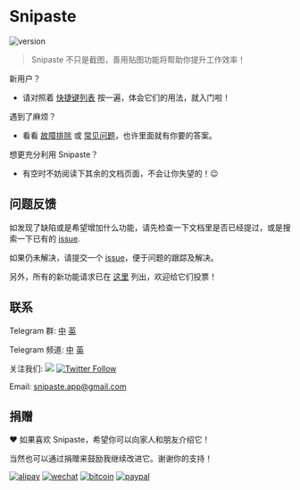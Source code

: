 # Snipaste

![version](https://img.shields.io/badge/v1.11.3-2017.01.27-42b983.svg)

> Snipaste 不只是截图，善用贴图功能将帮助你提升工作效率！

新用户？
- 请对照着 [快捷键列表](/zh-cn/built-in-hotkeys) 按一遍，体会它们的用法，就入门啦！

遇到了麻烦？
- 看看 [故障排除](/zh-cn/troubleshooting) 或 [常见问题](/faq)，也许里面就有你要的答案。

想更充分利用 Snipaste？
- 有空时不妨阅读下其余的文档页面，不会让你失望的！:wink:

## 问题反馈

如发现了缺陷或是希望增加什么功能，请先检查一下文档里是否已经提过，或是搜索一下已有的 <a href="https://github.com/liulex/Snipaste-Feedback/issues" targe="_blank">issue</a>.

如果仍未解决，请提交一个 <a href="https://github.com/liulex/Snipaste-Feedback/issues" targe="_blank">issue</a>，便于问题的跟踪及解决。

另外，所有的新功能请求已在 [这里](https://github.com/liulex/Snipaste-Feedback/issues/282) 列出，欢迎给它们投票！

## 联系

Telegram 群: [中](https://telegram.me/joinchat/BGyWwD9ZNqE3pLbhXc-VgQ) [英](https://telegram.me/joinchat/BGyWwEDqrqiwizDA6gt16g)

Telegram 频道: [中](https://telegram.me/snipaste) [英](https://telegram.me/snipaste_en) 

关注我们: [![](https://img.shields.io/badge/%E5%BE%AE%E5%8D%9A-@Snipaste-eb192d.svg)](https://weibo.com/snipaste)  [![Twitter Follow](https://img.shields.io/twitter/follow/snipaste.svg?style=social&label=Follow)](https://twitter.com/Snipaste)

Email: [snipaste.app@gmail.com](mailto:snipaste.app@gmail.com)

## 捐赠

:heart: 如果喜欢 Snipaste，希望你可以向家人和朋友介绍它！

当然也可以通过捐赠来鼓励我继续改进它。谢谢你的支持！

[![alipay](https://img.shields.io/badge/捐赠-支付宝-00aaee.svg)](https://i.v2ex.co/F6m7g9Ha.png)
[![wechat](https://img.shields.io/badge/捐赠-微信-51c332.svg)](https://i.v2ex.co/87qHMt5q.png)
[![bitcoin](https://img.shields.io/badge/捐赠-比特币-f7931a.svg)](https://i.v2ex.co/UwhVMHD7.png)
[![paypal](https://img.shields.io/badge/捐赠-Paypal-fd8200.svg)](https://www.paypal.com/cgi-bin/webscr?cmd=_s-xclick&hosted_button_id=URBJ7KXA99BA2)
